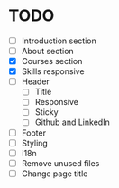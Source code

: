 # TODO

- [ ] Introduction section
- [ ] About section
- [x] Courses section
- [x] Skills responsive
- [ ] Header
  - [ ] Title
  - [ ] Responsive
  - [ ] Sticky
  - [ ] Github and LinkedIn
- [ ] Footer
- [ ] Styling
- [ ] i18n
- [ ] Remove unused files
- [ ] Change page title
